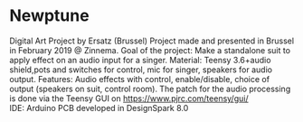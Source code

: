# Newptune
Digital Art Project by Ersatz (Brussel)
Project made and presented in Brussel in February 2019 @ Zinnema. 
Goal of the project: Make a standalone suit to apply effect on an audio input for a singer. 
Material: Teensy 3.6+audio shield,pots and switches for control, mic for singer, speakers for audio output. 
Features: Audio effects with control, enable/disable, choice of output (speakers on suit, control room). 
The patch for the audio processing is done via the Teensy GUI on https://www.pjrc.com/teensy/gui/  
IDE: Arduino
PCB developed in DesignSpark 8.0
